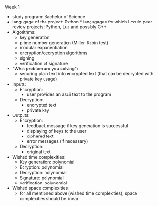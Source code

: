 Week 1
* study program: Bachelor of Science
* langugage of the project: Python
		* langugages for which I could peer review projects: Python, Lua and possibly C++
* Algorithms: 
	* key generation
	* prime number generation (Miller-Rabin test)
	* modular exponentiation
	* encryption/decryption algorithms
	* signing
	* verification of signature
* "What problem are you solving":
	* securing plain text into encrypted text (that can be decrypted with private key usage)
* Inputs:
	* Encryption:	
		* user provides an ascii text to the program
	* Decryption:
		* encrypted text
		* private key
* Outputs:
	* Encryption:
		* feedback message if key generation is successful
		* displaying of keys to the user
		* ciphered text
		* error messages (if necessary)
	* Decryption:
		* original text
* Wished time complexities:
	* Key generation: polynomial
	* Ecryption: polynomial
	* Decryption: polynomial
	* Signature: polynomial
	* verification: polynomial
* Wished space complexities:
	* for all mentioned above (wished time complexities), space complexities should be linear
